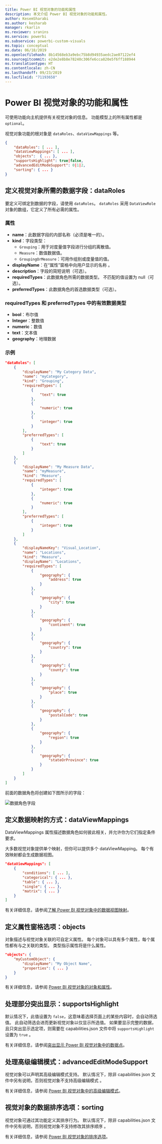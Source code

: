 ```yaml
---
title: Power BI 视觉对象的功能和属性
description: 本文介绍 Power BI 视觉对象的功能和属性。
author: KesemSharabi
ms.author: kesharab
manager: rkarlin
ms.reviewer: sranins
ms.service: powerbi
ms.subservice: powerbi-custom-visuals
ms.topic: conceptual
ms.date: 06/18/2019
ms.openlocfilehash: 8b14568eb3a9ebc75b8d94935aedc2ae07122ef4
ms.sourcegitcommit: e2de2e8b8e78240c306fe6cca820e5f6ff188944
ms.translationtype: HT
ms.contentlocale: zh-CN
ms.lasthandoff: 09/23/2019
ms.locfileid: "71193658"
---
```

# <a name="capabilities-and-properties-of-power-bi-visuals"></a>Power BI 视觉对象的功能和属性 

可使用功能向主机提供有关视觉对象的信息。 功能模型上的所有属性都是 `optional`。

视觉对象功能的根对象是 `dataRoles`、`dataViewMappings` 等。

```json
{
    "dataRoles": [ ... ],
    "dataViewMappings": [ ... ],
    "objects":  { ... },
    "supportsHighlight": true|false,
    "advancedEditModeSupport": 0|1|2,
    "sorting": { ... }
}

```

## <a name="define-the-data-fields-that-your-visual-expects-dataroles"></a>定义视觉对象所需的数据字段：dataRoles

要定义可绑定到数据的字段，请使用 `dataRoles`。 `dataRoles` 采用 `DataViewRole` 对象的数组，它定义了所有必需的属性。

### <a name="properties"></a>属性

* **name**：此数据字段的内部名称（必须是唯一的）。
* **kind**：字段类型：
    * `Grouping`：用于对度量值字段进行分组的离散值。
    * `Measure`：数值数据值。
    * `GroupingOrMeasure`：可用作组别或度量值的值。
* **displayName**：在“属性”窗格中向用户显示的名称  。
* **description**：字段的简短说明（可选）。
* **requiredTypes**：此数据角色所需的数据类型。 不匹配的值设置为 null（可选）。
* **preferredTypes**：此数据角色的首选数据类型（可选）。

### <a name="valid-data-types-in-requiredtypes-and-preferredtypes"></a>requiredTypes 和 preferredTypes 中的有效数据类型

* **bool**：布尔值
* **Integer**：整数值
* **numeric**：数值
* **text**：文本值
* **geography**：地理数据

### <a name="example"></a>示例

```json
"dataRoles": [
    {
        "displayName": "My Category Data",
        "name": "myCategory",
        "kind": "Grouping",
        "requiredTypes": [
            {
                "text": true
            },
            {
                "numeric": true
            },
            {
                "integer": true
            }
        ],
        "preferredTypes": [
            {
                "text": true
            }
        ]
    },
    {
        "displayName": "My Measure Data",
        "name": "myMeasure",
        "kind": "Measure",
        "requiredTypes": [
            {
                "integer": true
            },
            {
                "numeric": true
            }
        ],
        "preferredTypes": [
            {
                "integer": true
            }
        ]
    },
    {
        "displayNameKey": "Visual_Location",
        "name": "Locations",
        "kind": "Measure",
        "displayName": "Locations",
        "requiredTypes": [
            {
                "geography": {
                    "address": true
                }
            },
            {
                "geography": {
                    "city": true
                }
            },
            {
                "geography": {
                    "continent": true
                }
            },
            {
                "geography": {
                    "country": true
                }
            },
            {
                "geography": {
                    "county": true
                }
            },
            {
                "geography": {
                    "place": true
                }
            },
            {
                "geography": {
                    "postalCode": true
                }
            },
            {
                "geography": {
                    "region": true
                }
            },
            {
                "geography": {
                    "stateOrProvince": true
                }
            }
        ]
    }
]
```

前面的数据角色将创建如下图所示的字段：

![数据角色字段](./media/data-role-display.png)

## <a name="define-how-you-want-the-data-mapped-dataviewmappings"></a>定义数据映射的方式：dataViewMappings

DataViewMappings 属性描述数据角色如何彼此相关，并允许你为它们指定条件要求。

大多数视觉对象提供单个映射，但你可以提供多个 dataViewMapping。 每个有效映射都会生成数据视图。 

```json
"dataViewMappings": [
    {
        "conditions": [ ... ],
        "categorical": { ... },
        "table": { ... },
        "single": { ... },
        "matrix": { ... }
    }
]
```

有关详细信息，请参阅[了解 Power BI 视觉对象中的数据视图映射](dataview-mappings.md)。

## <a name="define-property-pane-options-objects"></a>定义属性窗格选项：objects

对象描述与视觉对象关联的可自定义属性。 每个对象可以具有多个属性，每个属性都有与之关联的类型。 类型指示属性将是什么属性。 

```json
"objects": {
    "myCustomObject": {
        "displayName": "My Object Name",
        "properties": { ... }
    }
}
```

有关详细信息，请参阅 [Power BI 视觉对象的对象和属性](objects-properties.md)。

## <a name="handle-partial-highlighting-supportshighlight"></a>处理部分突出显示：supportsHighlight

默认情况下，此值设置为 `false`，这意味着选择页面上的某些内容时，会自动筛选值。 此自动筛选会进而更新视觉对象以仅显示所选值。 如果要显示完整的数据，且只突出显示选定项，则需要在 capabilities.json 文件中将 `supportsHighlight` 设置为 `true`  。

有关详细信息，请参阅[突出显示 Power BI 视觉对象中的数据点](highlight.md)。

## <a name="handle-advanced-edit-mode-advancededitmodesupport"></a>处理高级编辑模式：advancedEditModeSupport

视觉对象可以声明其高级编辑模式支持。 默认情况下，除非 capabilities json 文件中另有说明，否则视觉对象不支持高级编辑模式  。

有关详细信息，请参阅 [Power BI 视觉对象中的高级编辑模式](advanced-edit-mode.md)。

## <a name="data-sorting-options-for-visual-sorting"></a>视觉对象的数据排序选项：sorting

视觉对象可通过其功能定义其排序行为。 默认情况下，除非 capabilities.json 文件中另有说明，否则视觉对象不支持修改其排序顺序  。

有关详细信息，请参阅 [Power BI 视觉对象的排序选项](sort-options.md)。
